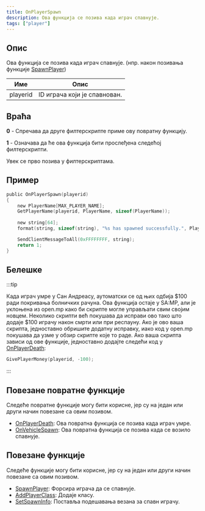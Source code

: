 ```yaml
---
title: OnPlayerSpawn
description: Ова функција се позива када играч спавнује.
tags: ["player"]
---
```


## Опис

Ова функција се позива када играч спавнује. (нпр. након позивања функције [SpawnPlayer](../functions/SpawnPlayer))

| Име      | Опис                               |
| -------- | ---------------------------------- |
| playerid | ID играча који је спавнован.       |

## Враћа

**0** - Спречава да друге филтерскрипте приме ову повратну функцију.

**1** - Означава да ће ова функција бити прослеђена следећој филтерскрипти.

Увек се прво позива у филтерскриптама.

## Пример

```c
public OnPlayerSpawn(playerid)
{
    new PlayerName[MAX_PLAYER_NAME];
    GetPlayerName(playerid, PlayerName, sizeof(PlayerName));
    
    new string[64];
    format(string, sizeof(string), "%s has spawned successfully.", PlayerName);

    SendClientMessageToAll(0xFFFFFFFF, string);
    return 1;
}
```

## Белешке

:::tip

Када играч умре у Сан Андреасу, аутоматски се од њих одбија $100 ради покривања болничких рачуна. Ова функција остаје у SA:MP, али је уклоњена из open.mp како би скрипте могле управљати свим својим новцем. Неколико скрипти већ покушава да исправи ово тако што додаје $100 играчу након смрти или при респауну. Ако је ово ваша скрипта, једноставно обришите додатну исправку, иако код у open.mp покушава да узме у обзир скрипте које то раде. Ако ваша скрипта зависи од ове функције, једноставно додајте следећи код у [OnPlayerDeath](OnPlayerDeath):

```c
GivePlayerMoney(playerid, -100);
```

:::

## Повезане повратне функције

Следеће повратне функције могу бити корисне, јер су на један или други начин повезане са овим позивом.

- [OnPlayerDeath](OnPlayerDeath): Ова повратна функција се позива када играч умре.
- [OnVehicleSpawn](OnVehicleSpawn): Ова повратна функција се позива када се возило спавнује.

## Повезане функције

Следеће функције могу бити корисне, јер су на један или други начин повезане са овим позивом.

- [SpawnPlayer](../functions/SpawnPlayer): Форсира играча да се спавнује.
- [AddPlayerClass](../functions/AddPlayerClass): Додаје класу.
- [SetSpawnInfo](../functions/SetSpawnInfo): Поставља подешавања везана за спавн играчу.
